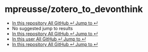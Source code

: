 # mpreusse/zotero\_to\_devonthink

*  [ In this repository All GitHub ↵ Jump to ↵](mpreusse-zotero_to_devonthink.md)
*  No suggested jump to results
*  [ In this repository All GitHub ↵ Jump to ↵](mpreusse-zotero_to_devonthink.md)
*  [ In this user All GitHub ↵ Jump to ↵](mpreusse-zotero_to_devonthink.md)
*  [ In this repository All GitHub ↵ Jump to ↵](mpreusse-zotero_to_devonthink.md)

